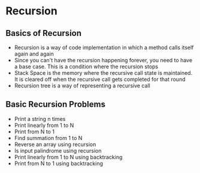 # Recursion
## Basics of Recursion
* Recursion is a way of code implementation in which a method calls itself again and again
* Since you can't have the recursion happening forever, you need to have a base case. This is a condition where the recursion stops
* Stack Space is the memory where the recursive call state is maintained. It is cleared off when the recursive call gets completed for that round
* Recursion tree is a way of representing a recursive call

## Basic Recursion Problems
* Print a string n times
* Print linearly from 1 to N
* Print from N to 1
* Find summation from 1 to N
* Reverse an array using recursion
* Is input palindrome using recursion
* Print linearly from 1 to N using backtracking
* Print from N to 1 using backtracking


